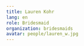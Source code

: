 ```yaml
---
title: Lauren Kohr
lang: en
role: Bridesmaid
organization: bridesmaids
avatar: people/lauren_w.jpg
---
```

